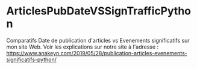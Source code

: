 # ArticlesPubDateVSSignTrafficPython
Comparatifs Date de publication d'articles vs Evenements significatifs sur mon site Web.
Voir les explications sur notre site à l'adresse : https://www.anakeyn.com/2019/05/28/publication-articles-evenements-significatifs-python/
